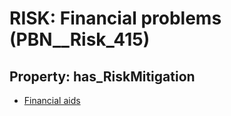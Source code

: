 # RISK: __Financial problems__ (PBN__Risk_415)

## Property: has_RiskMitigation

* [Financial aids](PBN__RiskMitigation_577)

